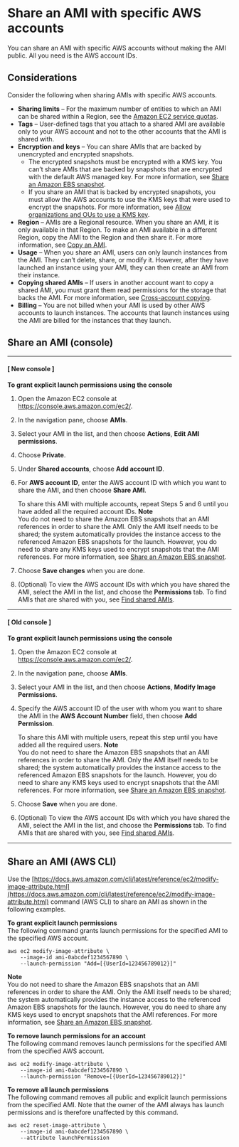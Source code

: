 # Share an AMI with specific AWS accounts<a name="sharingamis-explicit"></a>

You can share an AMI with specific AWS accounts without making the AMI public\. All you need is the AWS account IDs\.



## Considerations<a name="considerations-for-sharing-AMI-with-accounts"></a>

Consider the following when sharing AMIs with specific AWS accounts\.
+ **Sharing limits** – For the maximum number of entities to which an AMI can be shared within a Region, see the [Amazon EC2 service quotas](https://docs.aws.amazon.com/general/latest/gr/ec2-service.html#limits_ec2)\.
+ **Tags** – User\-defined tags that you attach to a shared AMI are available only to your AWS account and not to the other accounts that the AMI is shared with\.
+ **Encryption and keys** – You can share AMIs that are backed by unencrypted and encrypted snapshots\.
  + The encrypted snapshots must be encrypted with a KMS key\. You can’t share AMIs that are backed by snapshots that are encrypted with the default AWS managed key\. For more information, see [Share an Amazon EBS snapshot](ebs-modifying-snapshot-permissions.md)\.
  + If you share an AMI that is backed by encrypted snapshots, you must allow the AWS accounts to use the KMS keys that were used to encrypt the snapshots\. For more information, see [Allow organizations and OUs to use a KMS key](share-amis-with-organizations-and-OUs.md#allow-org-ou-to-use-key)\.
+ **Region** – AMIs are a Regional resource\. When you share an AMI, it is only available in that Region\. To make an AMI available in a different Region, copy the AMI to the Region and then share it\. For more information, see [Copy an AMI](CopyingAMIs.md)\.
+ **Usage** – When you share an AMI, users can only launch instances from the AMI\. They can’t delete, share, or modify it\. However, after they have launched an instance using your AMI, they can then create an AMI from their instance\.
+ **Copying shared AMIs** – If users in another account want to copy a shared AMI, you must grant them read permissions for the storage that backs the AMI\. For more information, see [Cross\-account copying](CopyingAMIs.md#copy-ami-across-accounts)\.
+ **Billing** – You are not billed when your AMI is used by other AWS accounts to launch instances\. The accounts that launch instances using the AMI are billed for the instances that they launch\.

## Share an AMI \(console\)<a name="sharingamis-console"></a>

------
#### [ New console ]

**To grant explicit launch permissions using the console**

1. Open the Amazon EC2 console at [https://console\.aws\.amazon\.com/ec2/](https://console.aws.amazon.com/ec2/)\.

1. In the navigation pane, choose **AMIs**\.

1. Select your AMI in the list, and then choose **Actions**, **Edit AMI permissions**\.

1. Choose **Private**\.

1. Under **Shared accounts**, choose **Add account ID**\.

1. For **AWS account ID**, enter the AWS account ID with which you want to share the AMI, and then choose **Share AMI**\.

   To share this AMI with multiple accounts, repeat Steps 5 and 6 until you have added all the required account IDs\.
**Note**  
You do not need to share the Amazon EBS snapshots that an AMI references in order to share the AMI\. Only the AMI itself needs to be shared; the system automatically provides the instance access to the referenced Amazon EBS snapshots for the launch\. However, you do need to share any KMS keys used to encrypt snapshots that the AMI references\. For more information, see [Share an Amazon EBS snapshot](ebs-modifying-snapshot-permissions.md)\.

1. Choose **Save changes** when you are done\.

1. \(Optional\) To view the AWS account IDs with which you have shared the AMI, select the AMI in the list, and choose the **Permissions** tab\. To find AMIs that are shared with you, see [Find shared AMIs](usingsharedamis-finding.md)\.

------
#### [ Old console ]

**To grant explicit launch permissions using the console**

1. Open the Amazon EC2 console at [https://console\.aws\.amazon\.com/ec2/](https://console.aws.amazon.com/ec2/)\.

1. In the navigation pane, choose **AMIs**\.

1. Select your AMI in the list, and then choose **Actions**, **Modify Image Permissions**\.

1. Specify the AWS account ID of the user with whom you want to share the AMI in the **AWS Account Number** field, then choose **Add Permission**\.

   To share this AMI with multiple users, repeat this step until you have added all the required users\.
**Note**  
You do not need to share the Amazon EBS snapshots that an AMI references in order to share the AMI\. Only the AMI itself needs to be shared; the system automatically provides the instance access to the referenced Amazon EBS snapshots for the launch\. However, you do need to share any KMS keys used to encrypt snapshots that the AMI references\. For more information, see [Share an Amazon EBS snapshot](ebs-modifying-snapshot-permissions.md)\.

1. Choose **Save** when you are done\.

1. \(Optional\) To view the AWS account IDs with which you have shared the AMI, select the AMI in the list, and choose the **Permissions** tab\. To find AMIs that are shared with you, see [Find shared AMIs](usingsharedamis-finding.md)\.

------

## Share an AMI \(AWS CLI\)<a name="sharingamis-aws-cli"></a>

Use the [https://docs.aws.amazon.com/cli/latest/reference/ec2/modify-image-attribute.html](https://docs.aws.amazon.com/cli/latest/reference/ec2/modify-image-attribute.html) command \(AWS CLI\) to share an AMI as shown in the following examples\.

**To grant explicit launch permissions**  
The following command grants launch permissions for the specified AMI to the specified AWS account\.

```
aws ec2 modify-image-attribute \
    --image-id ami-0abcdef1234567890 \
    --launch-permission "Add=[{UserId=123456789012}]"
```

**Note**  
You do not need to share the Amazon EBS snapshots that an AMI references in order to share the AMI\. Only the AMI itself needs to be shared; the system automatically provides the instance access to the referenced Amazon EBS snapshots for the launch\. However, you do need to share any KMS keys used to encrypt snapshots that the AMI references\. For more information, see [Share an Amazon EBS snapshot](ebs-modifying-snapshot-permissions.md)\.

**To remove launch permissions for an account**  
The following command removes launch permissions for the specified AMI from the specified AWS account\.

```
aws ec2 modify-image-attribute \
    --image-id ami-0abcdef1234567890 \
    --launch-permission "Remove=[{UserId=123456789012}]"
```

**To remove all launch permissions**  
The following command removes all public and explicit launch permissions from the specified AMI\. Note that the owner of the AMI always has launch permissions and is therefore unaffected by this command\.

```
aws ec2 reset-image-attribute \
    --image-id ami-0abcdef1234567890 \
    --attribute launchPermission
```